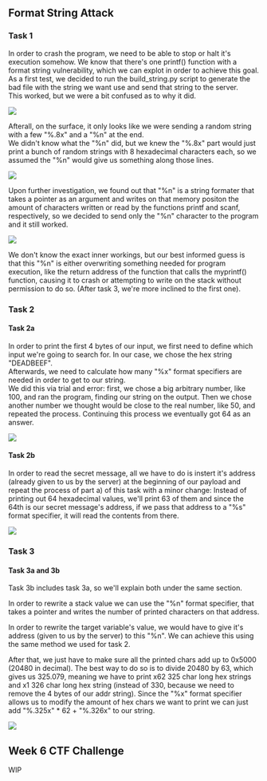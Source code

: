 ## Format String Attack

### Task 1
In order to crash the program, we need to be able to stop or halt it's execution somehow. We know that there's one printf() function with a format string vulnerability, which we can explot in order to achieve this goal. <br>
As a first test, we decided to run the build_string.py script to generate the bad file with the string we want use and send that string to the server. <br>
This worked, but we were a bit confused as to why it did.

<img src="https://cdn.discordapp.com/attachments/799728570825179213/1039937650381049856/image.png">

Afterall, on the surface, it only looks like we were sending a random string with a few "%.8x" and a "%n" at the end. <br>
We didn't know what the "%n" did, but we knew the "%.8x" part would just print a bunch of random strings with 8 hexadecimal characters each, so we assumed the "%n" would give us something along those lines. <br>

<img src="https://cdn.discordapp.com/attachments/799728570825179213/1039996281164152953/image.png">

Upon further investigation, we found out that "%n" is a string formater that takes a pointer as an argument and writes on that memory positon the amount of characters written or read by the functions printf and scanf, respectively, so we decided to send only the "%n" character to the program and it still worked. <br>

<img src="https://cdn.discordapp.com/attachments/799728570825179213/1039997115570597919/image.png">

We don't know the exact inner workings, but our best informed guess is that this "%n" is either overwriting something needed for program execution, like the return address of the function that calls the myprintf() function, causing it to crash or attempting to write on the stack without permission to do so. (After task 3, we're more inclined to the first one).

### Task 2

#### Task 2a

In order to print the first 4 bytes of our input, we first need to define which input we're going to search for. In our case, we chose the hex string "DEADBEEF". <br> 
Afterwards, we need to calculate how many "%x" format specifiers are needed in order to get to our string. <br>
We did this via trial and error: first, we chose a big arbitrary number, like 100, and ran the program, finding our string on the output. Then we chose another number we thought would be close to the real number, like 50, and repeated the process. Continuing this process we eventually got 64 as an answer.

<img src="https://cdn.discordapp.com/attachments/799728570825179213/1040004247518982285/image.png">

#### Task 2b

In order to read the secret message, all we have to do is instert it's address (already given to us by the server) at the beginning of our payload and repeat the process of part a) of this task with a minor change: Instead of printing out 64 hexadecimal values, we'll print 63 of them and since the 64th is our secret message's address, if we pass that address to a "%s" format specifier, it will read the contents from there.

<img src="https://cdn.discordapp.com/attachments/799728570825179213/1040290663767490600/image.png">

### Task 3

#### Task 3a and 3b

Task 3b includes task 3a, so we'll explain both under the same section. <br>

In order to rewrite a stack value we can use the "%n" format specifier, that takes a pointer and writes the number of printed characters on that address.<br>

In order to rewrite the target variable's value, we would have to give it's address (given to us by the server) to this "%n". We can achieve this using the same method we used for task 2. <br>

After that, we just have to make sure all the printed chars add up to 0x5000 (20480 in decimal). The best way to do so is to divide 20480 by 63, which gives us 325.079, meaning we have to print x62 325 char long hex strings and x1 326 char long hex string (instead of 330, because we need to remove the 4 bytes of our addr string). Since the "%x" format specifier allows us to modify the amount of hex chars we want to print we can just add "%.325x" * 62 + "%.326x" to our string. 

<img src="https://cdn.discordapp.com/attachments/799728570825179213/1040300445782003732/image.png">

## Week 6 CTF Challenge

WIP
